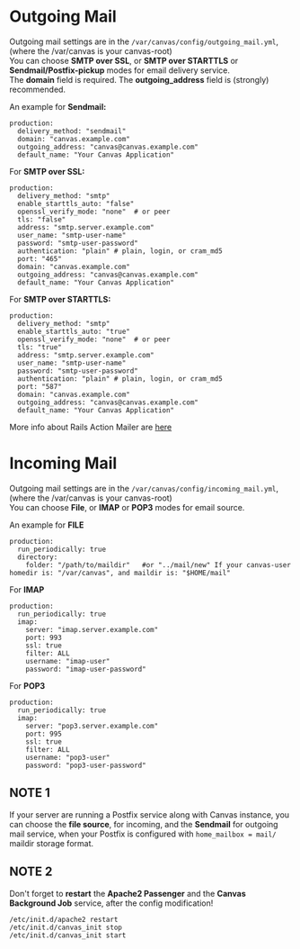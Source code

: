 # Outgoing Mail 

Outgoing mail settings are in the `/var/canvas/config/outgoing_mail.yml`, (where the /var/canvas is your canvas-root)  
You can choose **SMTP over SSL**, or **SMTP over STARTTLS** or **Sendmail/Postfix-pickup** modes for email delivery service.  
The **domain** field is required.
The **outgoing_address** field is (strongly) recommended. 

An example for **Sendmail:**  

    production:
      delivery_method: "sendmail"
      domain: "canvas.example.com"
      outgoing_address: "canvas@canvas.example.com"
      default_name: "Your Canvas Application"

For **SMTP over SSL:**  

    production:
      delivery_method: "smtp"
      enable_starttls_auto: "false"
      openssl_verify_mode: "none"  # or peer
      tls: "false"
      address: "smtp.server.example.com"
      user_name: "smtp-user-name"
      password: "smtp-user-password"
      authentication: "plain" # plain, login, or cram_md5
      port: "465"
      domain: "canvas.example.com"
      outgoing_address: "canvas@canvas.example.com"
      default_name: "Your Canvas Application"



For **SMTP over STARTTLS:**

    production:
      delivery_method: "smtp"
      enable_starttls_auto: "true"
      openssl_verify_mode: "none"  # or peer
      tls: "true"
      address: "smtp.server.example.com"
      user_name: "smtp-user-name"
      password: "smtp-user-password"
      authentication: "plain" # plain, login, or cram_md5
      port: "587"
      domain: "canvas.example.com"
      outgoing_address: "canvas@canvas.example.com"
      default_name: "Your Canvas Application"

More info about Rails Action Mailer are [here](https://guides.rubyonrails.org/action_mailer_basics.html)


# Incoming Mail 

Outgoing mail settings are in the `/var/canvas/config/incoming_mail.yml`, (where the /var/canvas is your canvas-root)  
You can choose **File**, or **IMAP** or **POP3** modes for email source.

An example for **FILE**

    production:
      run_periodically: true
      directory:
        folder: "/path/to/maildir"   #or "../mail/new" If your canvas-user homedir is: "/var/canvas", and maildir is: "$HOME/mail"


For **IMAP**

    production:
      run_periodically: true
      imap:
        server: "imap.server.example.com"
        port: 993
        ssl: true
        filter: ALL
        username: "imap-user"
        password: "imap-user-password"


For **POP3**

    production:
      run_periodically: true
      imap:
        server: "pop3.server.example.com"
        port: 995
        ssl: true
        filter: ALL
        username: "pop3-user"
        password: "pop3-user-password"


## NOTE 1
If your server are running a Postfix service along with Canvas instance, you can choose the **file source**, for incoming, and the **Sendmail** for outgoing mail service, when your Postfix is configured with `home_mailbox = mail/` maildir storage format.

## NOTE 2
Don't forget to **restart** the **Apache2 Passenger** and the **Canvas Background Job** service, after the config modification!

    /etc/init.d/apache2 restart 
    /etc/init.d/canvas_init stop 
    /etc/init.d/canvas_init start

